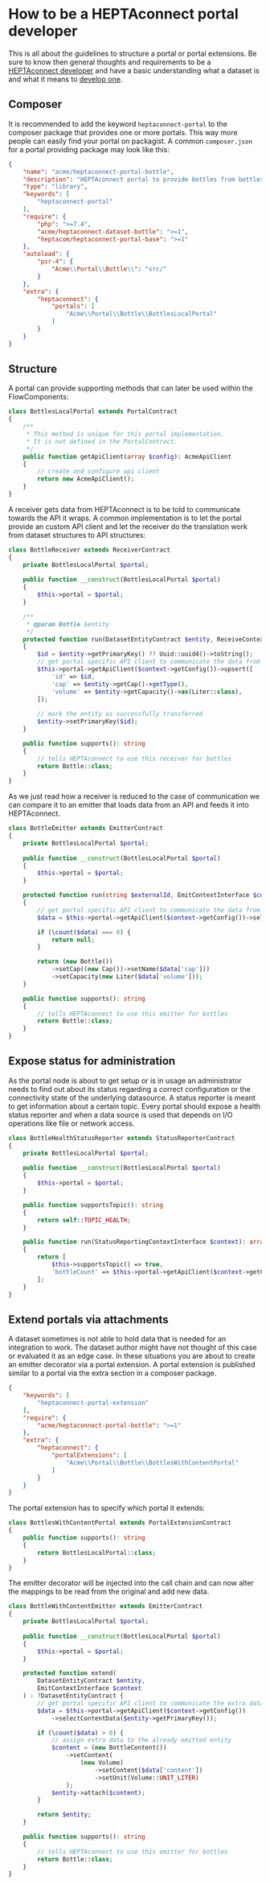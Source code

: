 # How to be a HEPTAconnect portal developer

This is all about the guidelines to structure a portal or portal extensions. Be sure to know then general thoughts and requirements to be a [HEPTAconnect developer](./001-core-development.md) and have a basic understanding what a dataset is and what it means to [develop one](./002-dataset-development.md).

## Composer

It is recommended to add the keyword `heptaconnect-portal` to the composer package that provides one or more portals. This way more people can easily find your portal on packagist. A common `composer.json` for a portal providing package may look like this:

```json
{
    "name": "acme/heptaconnect-portal-bottle",
    "description": "HEPTAconnect portal to provide bottles from bottles.local",
    "type": "library",
    "keywords": [
        "heptaconnect-portal"
    ],
    "require": {
        "php": ">=7.4",
        "acme/heptaconnect-dataset-bottle": ">=1",
        "heptacom/heptaconnect-portal-base": ">=1"
    },
    "autoload": {
        "psr-4": {
            "Acme\\Portal\\Bottle\\": "src/"
        }
    },
    "extra": {
        "heptaconnect": {
            "portals": [
                "Acme\\Portal\\Bottle\\BottlesLocalPortal"
            ]
        }
    }
}
```

## Structure

A portal can provide supporting methods that can later be used within the FlowComponents:

```php
class BottlesLocalPortal extends PortalContract
{
    /**
     * This method is unique for this portal implementation.
     * It is not defined in the PortalContract.
     */
    public function getApiClient(array $config): AcmeApiClient
    {
        // create and configure api client
        return new AcmeApiClient();
    }
}
```

A receiver gets data from HEPTAconnect is to be told to communicate towards the API it wraps. A common implementation is to let the portal provide an custom API client and let the receiver do the translation work from dataset structures to API structures:

```php
class BottleReceiver extends ReceiverContract
{
    private BottlesLocalPortal $portal;
    
    public function __construct(BottlesLocalPortal $portal)
    {
        $this->portal = $portal;
    }

    /**
     * @param Bottle $entity  
     */
    protected function run(DatasetEntityContract $entity, ReceiveContextInterface $context): void
    {
        $id = $entity->getPrimaryKey() ?? Uuid::uuid4()->toString();
        // get portal specific API client to communicate the data from the contexts configuration
        $this->portal->getApiClient($context->getConfig())->upsert([
            'id' => $id,
            'cap' => $entity->getCap()->getType(),
            'volume' => $entity->getCapacity()->as(Liter::class),
        ]);
        
        // mark the entity as successfully transferred 
        $entity->setPrimaryKey($id);
    }

    public function supports(): string
    {
        // tells HEPTAconnect to use this receiver for bottles
        return Bottle::class;
    }
}
``` 

As we just read how a receiver is reduced to the case of communication we can compare it to an emitter that loads data from an API and feeds it into HEPTAconnect.

```php
class BottleEmitter extends EmitterContract
{
    private BottlesLocalPortal $portal;
    
    public function __construct(BottlesLocalPortal $portal)
    {
        $this->portal = $portal;
    }

    protected function run(string $externalId, EmitContextInterface $context): ?DatasetEntityContract
    {        
        // get portal specific API client to communicate the data from the contexts configuration
        $data = $this->portal->getApiClient($context->getConfig())->select($externalId);

        if (\count($data) === 0) {
            return null;
        }           

        return (new Bottle())
            ->setCap((new Cap())->setName($data['cap']))
            ->setCapacity(new Liter($data['volume']));
    }

    public function supports(): string
    {
        // tells HEPTAconnect to use this emitter for bottles
        return Bottle::class;
    }
}
```

## Expose status for administration

As the portal node is about to get setup or is in usage an administrator needs to find out about its status regarding a correct configuration or the connectivity state of the underlying datasource. A status reporter is meant to get information about a certain topic. Every portal should expose a health status reporter and when a data source is used that depends on I/O operations like file or network access.   

```php
class BottleHealthStatusReporter extends StatusReporterContract
{
    private BottlesLocalPortal $portal;
    
    public function __construct(BottlesLocalPortal $portal)
    {
        $this->portal = $portal;
    }

    public function supportsTopic(): string
    {
        return self::TOPIC_HEALTH;
    }

    public function run(StatusReportingContextInterface $context): array
    {
        return [
            $this->supportsTopic() => true,
            'bottleCount' => $this->portal->getApiClient($context->getConfig())->count(),
        ];
    }
}
```

## Extend portals via attachments

A dataset sometimes is not able to hold data that is needed for an integration to work. The dataset author might have not thought of this case or evaluated it as an edge case. In these situations you are about to create an emitter decorator via a portal extension. A portal extension is published similar to a portal via the extra section in a composer package.

```json
{
    "keywords": [
        "heptaconnect-portal-extension"
    ],
    "require": {
        "acme/heptaconnect-portal-bottle": ">=1"
    },
    "extra": {
        "heptaconnect": {
            "portalExtensions": [
                "Acme\\Portal\\Bottle\\BottlesWithContentPortal"
            ]
        }
    }
}
```

The portal extension has to specify which portal it extends:

```php
class BottlesWithContentPortal extends PortalExtensionContract
{
    public function supports(): string
    {
        return BottlesLocalPortal::class;
    }
}
```

The emitter decorator will be injected into the call chain and can now alter the mappings to be read from the original and add new data.

```php
class BottleWithContentEmitter extends EmitterContract
{
    private BottlesLocalPortal $portal;
    
    public function __construct(BottlesLocalPortal $portal)
    {
        $this->portal = $portal;
    }

    protected function extend(
        DatasetEntityContract $entity,
        EmitContextInterface $context
    ) : ?DatasetEntityContract {
        // get portal specific API client to communicate the extra data from the contexts configuration
        $data = $this->portal->getApiClient($context->getConfig())
            ->selectContentData($entity->getPrimaryKey());

        if (\count($data) > 0) {
            // assign extra data to the already emitted entity
            $content = (new BottleContent())
                ->setContent(
                    (new Volume)
                        ->setContent($data['content'])
                        ->setUnit(Volume::UNIT_LITER)
                );
            $entity->attach($content);
        }

        return $entity;
    }

    public function supports(): string
    {
        // tells HEPTAconnect to use this emitter for bottles
        return Bottle::class;
    }
}
```
